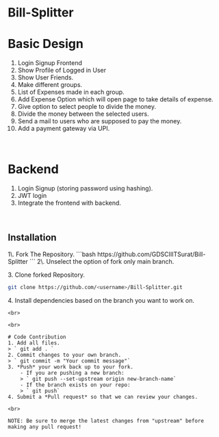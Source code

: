 <h1>Bill-Splitter</h1>

# Basic Design
1. Login Signup Frontend
2. Show Profile of Logged in User
3. Show User Friends.
4. Make different groups.
5. List of Expenses made in each group.
6. Add Expense Option which will open page to take details of expense.
7. Give option to select people to divide the money.
8. Divide the money between the selected users.
9. Send a mail to users who are supposed to pay the money.
10. Add a payment gateway via UPI.

<br>

# Backend
1. Login Signup (storing password using hashing).
2. JWT login
3. Integrate the frontend with backend.

<br>

<h2>Installation</h2>
1\. Fork The Repository.
```bash
https://github.com/GDSCIIITSurat/Bill-Splitter
```
2\. Unselect the option of fork only main branch.

3\. Clone forked Repository.
```bash
git clone https://github.com/<username>/Bill-Splitter.git
```
4\. Install dependencies based on the branch you want to work on. 
```
<br>

<br>

# Code Contribution
1. Add all files.
> ` git add . `
2. Commit changes to your own branch.
> ` git commit -m "Your commit message"`
3. *Push* your work back up to your fork.
    - If you are pushing a new branch:
    > ` git push --set-upstream origin new-branch-name`
    - If the branch exists on your repo:
    > ` git push`
4. Submit a *Pull request* so that we can review your changes.

<br>

NOTE: Be sure to merge the latest changes from "upstream" before making any pull request!

